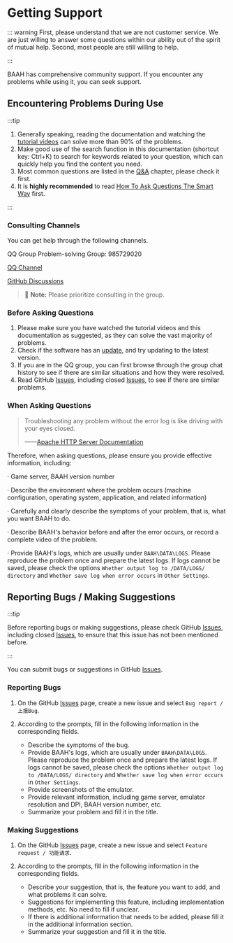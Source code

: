 <LanguageWarn/>

# Getting Support
::: warning
First, please understand that we are not customer service. We are just willing to answer some questions within our ability out of the spirit of mutual help. Second, most people are still willing to help.

:::

BAAH has comprehensive community support. If you encounter any problems while using it, you can seek support.


## Encountering Problems During Use
:::tip

1. Generally speaking, reading the documentation and watching the [tutorial videos](https://www.bilibili.com/video/BV1ZxfGYSEVr/) can solve more than 90% of the problems.
2. Make good use of the search function in this documentation (shortcut key: Ctrl+K) to search for keywords related to your question, which can quickly help you find the content you need.
3. Most common questions are listed in the [Q&A](/en_US/docs/manual/QA.md) chapter, please check it first.
4. It is **highly recommended** to read [How To Ask Questions The Smart Way](http://www.catb.org/~esr/faqs/smart-questions.html) first.

:::

### Consulting Channels

You can get help through the following channels.

QQ Group Problem-solving Group: 985729020

[QQ Channel](https://pd.qq.com/s/5atxio0vq)

[GitHub Discussions](https://github.com/BlueArchiveArisHelper/BAAH/discussions)

> :memo: **Note:** Please prioritize consulting in the group.


### Before Asking Questions
1. Please make sure you have watched the tutorial videos and this documentation as suggested, as they can solve the vast majority of problems.
2. Check if the software has an [update](/en_US/docs/manual/QA.md#0-how-to-update-baah), and try updating to the latest version.
3. If you are in the QQ group, you can first browse through the group chat history to see if there are similar situations and how they were resolved.
4. Read GitHub [Issues](https://github.com/BlueArchiveArisHelper/BAAH/issues), including closed [Issues](https://github.com/BlueArchiveArisHelper/BAAH/issues?q=is%3Aissue%20state%3Aclosed), to see if there are similar problems.

### When Asking Questions
> Troubleshooting any problem without the error log is like driving with your eyes closed.
> 
> ——[Apache HTTP Server Documentation](https://httpd.apache.org/docs/trunk/getting-started.html#logs)

Therefore, when asking questions, please ensure you provide effective information, including:
   
   · Game server, BAAH version number

   · Describe the environment where the problem occurs (machine configuration, operating system, application, and related information)

   · Carefully and clearly describe the symptoms of your problem, that is, what you want BAAH to do.

   · Describe BAAH's behavior before and after the error occurs, or record a complete video of the problem.

   · Provide BAAH's logs, which are usually under `BAAH\DATA\LOGS`. Please reproduce the problem once and prepare the latest logs. If logs cannot be saved, please check the options `Whether output log to /DATA/LOGS/ directory` and `Whether save log when error occurs` in `Other Settings`.


## Reporting Bugs / Making Suggestions

:::tip

Before reporting bugs or making suggestions, please check GitHub [Issues](https://github.com/BlueArchiveArisHelper/BAAH/issues), including closed [Issues](https://github.com/BlueArchiveArisHelper/BAAH/issues?q=is%3Aissue%20state%3Aclosed), to ensure that this issue has not been mentioned before.

:::

You can submit bugs or suggestions in GitHub [Issues](https://github.com/BlueArchiveArisHelper/BAAH/issues).

### Reporting Bugs

1. On the GitHub [Issues](https://github.com/BlueArchiveArisHelper/BAAH/issues) page, create a new issue and select `Bug report / 上报Bug`.

2. According to the prompts, fill in the following information in the corresponding fields.
   - Describe the symptoms of the bug.
   - Provide BAAH's logs, which are usually under `BAAH\DATA\LOGS`. Please reproduce the problem once and prepare the latest logs. If logs cannot be saved, please check the options `Whether output log to /DATA/LOGS/ directory` and `Whether save log when error occurs` in `Other Settings`.
   - Provide screenshots of the emulator.
   - Provide relevant information, including game server, emulator resolution and DPI, BAAH version number, etc.
   - Summarize your problem and fill it in the title.

### Making Suggestions

1. On the GitHub [Issues](https://github.com/BlueArchiveArisHelper/BAAH/issues) page, create a new issue and select `Feature request / 功能请求`.

2. According to the prompts, fill in the following information in the corresponding fields.
   - Describe your suggestion, that is, the feature you want to add, and what problems it can solve.
   - Suggestions for implementing this feature, including implementation methods, etc. No need to fill if unclear.
   - If there is additional information that needs to be added, please fill it in the additional information section.
   - Summarize your suggestion and fill it in the title.

